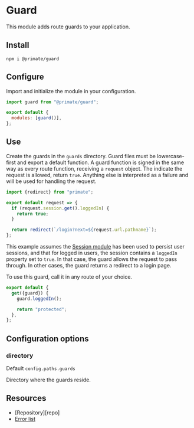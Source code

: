 # Guard

This module adds route guards to your application.

## Install

`npm i @primate/guard`

## Configure

Import and initialize the module in your configuration.

```js caption=primate.config.js
import guard from "@primate/guard";

export default {
  modules: [guard()],
};
```

## Use

Create the guards in the `guards` directory. Guard files must be lowercase-first
and export a default function. A guard function is signed in the same way as
every route function, receiving a `request` object. The indicate the request is
allowed, return `true`. Anything else is interpreted as a failure and will be
used for handling the request.

```js caption=guards/loggedIn.js | ensuring a user is logged in
import {redirect} from "primate";

export default request => {
  if (request.session.get().loggedIn) {
    return true;
  }

  return redirect(`/login?next=${request.url.pathname}`);
};
```

This example assumes the [Session module](/modules/session) has been used to
persist user sessions, and that for logged in users, the session contains a
`loggedIn` property set to `true`. In that case, the guard allows the request
to pass through. In other cases, the guard returns a redirect to a login page.

To use this guard, call it in any route of your choice.

```js caption=routes/guarded-route | using guards in route functions
export default {
  get({guard}) {
    guard.loggedIn();

    return "protected";
  },
};
```

## Configuration options

### directory

Default `config.paths.guards`

Directory where the guards reside.

## Resources

* [Repository][repo]
* [Error list](/reference/errors/primate/guard)
